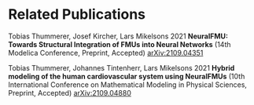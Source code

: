# Related Publications

Tobias Thummerer, Josef Kircher, Lars Mikelsons 2021 **NeuralFMU: Towards Structural Integration of FMUs into Neural Networks** (14th Modelica Conference, Preprint, Accepted) [arXiv:2109.04351](https://arxiv.org/abs/2109.04351)

Tobias Thummerer, Johannes Tintenherr, Lars Mikelsons 2021 **Hybrid modeling of the human cardiovascular system using NeuralFMUs** (10th International Conference on Mathematical Modeling in Physical Sciences, Preprint, Accepted) [arXiv:2109.04880](https://arxiv.org/abs/2109.04880)
